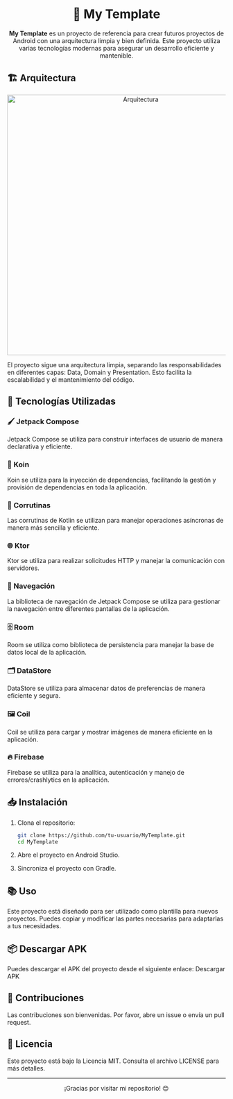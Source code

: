 <h1 align="center">📱 My Template</h1>

<p align="center">
  <strong>My Template</strong> es un proyecto de referencia para crear futuros proyectos de Android con una arquitectura limpia y bien definida. Este proyecto utiliza varias tecnologías modernas para asegurar un desarrollo eficiente y mantenible.
</p>

## 🏗️ Arquitectura

<p align="center">
  <img src="https://drive.google.com/uc?export=view&id=1IEkvO-Dxu6p5zIw8GrKRNw1WiSn5dOt5" alt="Arquitectura" width="600"/>
</p>

El proyecto sigue una arquitectura limpia, separando las responsabilidades en diferentes capas: Data, Domain y Presentation. Esto facilita la escalabilidad y el mantenimiento del código.

## 🚀 Tecnologías Utilizadas

### 🖌️ Jetpack Compose
Jetpack Compose se utiliza para construir interfaces de usuario de manera declarativa y eficiente.

### 🧩 Koin
Koin se utiliza para la inyección de dependencias, facilitando la gestión y provisión de dependencias en toda la aplicación.

### 🔄 Corrutinas
Las corrutinas de Kotlin se utilizan para manejar operaciones asíncronas de manera más sencilla y eficiente.

### 🌐 Ktor
Ktor se utiliza para realizar solicitudes HTTP y manejar la comunicación con servidores.

### 🧭 Navegación
La biblioteca de navegación de Jetpack Compose se utiliza para gestionar la navegación entre diferentes pantallas de la aplicación.

### 🗄️ Room
Room se utiliza como biblioteca de persistencia para manejar la base de datos local de la aplicación.

### 🗂️ DataStore
DataStore se utiliza para almacenar datos de preferencias de manera eficiente y segura.

### 🖼️ Coil
Coil se utiliza para cargar y mostrar imágenes de manera eficiente en la aplicación.

### 🔥 Firebase
Firebase se utiliza para la analítica, autenticación y manejo de errores/crashlytics en la aplicación.

## 📥 Instalación

1. Clona el repositorio:
    ```bash
    git clone https://github.com/tu-usuario/MyTemplate.git
    cd MyTemplate
    ```

2. Abre el proyecto en Android Studio.

3. Sincroniza el proyecto con Gradle.

## 📚 Uso

Este proyecto está diseñado para ser utilizado como plantilla para nuevos proyectos. Puedes copiar y modificar las partes necesarias para adaptarlas a tus necesidades.

## 📦 Descargar APK

Puedes descargar el APK del proyecto desde el siguiente enlace:
Descargar APK

## 🤝 Contribuciones

Las contribuciones son bienvenidas. Por favor, abre un issue o envía un pull request.

## 📜 Licencia

Este proyecto está bajo la Licencia MIT. Consulta el archivo LICENSE para más detalles.

---

<p align="center">¡Gracias por visitar mi repositorio! 😊</p>
